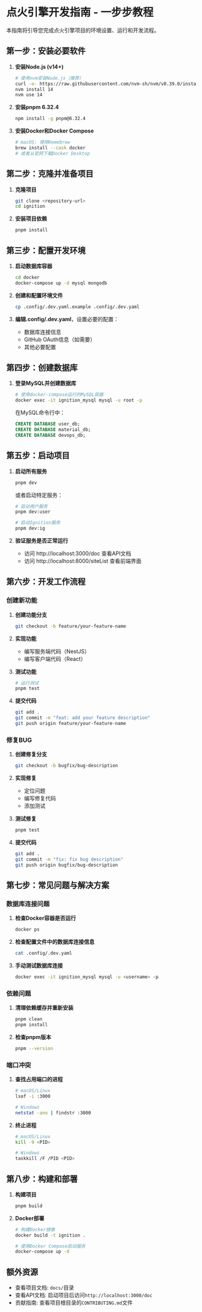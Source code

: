 # 点火引擎开发指南 - 一步步教程

本指南将引导您完成点火引擎项目的环境设置、运行和开发流程。

## 第一步：安装必要软件

1. **安装Node.js (v14+)**
   ```bash
   # 使用nvm安装Node.js（推荐）
   curl -o- https://raw.githubusercontent.com/nvm-sh/nvm/v0.39.0/install.sh | bash
   nvm install 14
   nvm use 14
   ```

2. **安装pnpm 6.32.4**
   ```bash
   npm install -g pnpm@6.32.4
   ```

3. **安装Docker和Docker Compose**
   ```bash
   # macOS: 使用Homebrew
   brew install --cask docker
   # 或者从官网下载Docker Desktop
   ```

## 第二步：克隆并准备项目

1. **克隆项目**
   ```bash
   git clone <repository-url>
   cd ignition
   ```

2. **安装项目依赖**
   ```bash
   pnpm install
   ```

## 第三步：配置开发环境

1. **启动数据库容器**
   ```bash
   cd docker
   docker-compose up -d mysql mongodb
   ```

2. **创建和配置环境文件**
   ```bash
   cp .config/.dev.yaml.example .config/.dev.yaml
   ```
   
3. **编辑.config/.dev.yaml**，设置必要的配置：
   - 数据库连接信息
   - GitHub OAuth信息（如需要）
   - 其他必要配置

## 第四步：创建数据库

1. **登录MySQL并创建数据库**
   ```bash
   # 使用docker-compose运行的MySQL容器
   docker exec -it ignition_mysql mysql -u root -p
   ```
   
   在MySQL命令行中：
   ```sql
   CREATE DATABASE user_db;
   CREATE DATABASE material_db;
   CREATE DATABASE devops_db;
   ```

## 第五步：启动项目

1. **启动所有服务**
   ```bash
   pnpm dev
   ```
   
   或者启动特定服务：
   ```bash
   # 启动用户服务
   pnpm dev:user
   
   # 启动Ignition服务
   pnpm dev:ig
   ```

2. **验证服务是否正常运行**
   - 访问 http://localhost:3000/doc 查看API文档
   - 访问 http://localhost:8000/siteList 查看前端界面

## 第六步：开发工作流程

### 创建新功能

1. **创建功能分支**
   ```bash
   git checkout -b feature/your-feature-name
   ```

2. **实现功能**
   - 编写服务端代码（NestJS）
   - 编写客户端代码（React）

3. **测试功能**
   ```bash
   # 运行测试
   pnpm test
   ```

4. **提交代码**
   ```bash
   git add .
   git commit -m "feat: add your feature description"
   git push origin feature/your-feature-name
   ```

### 修复BUG

1. **创建修复分支**
   ```bash
   git checkout -b bugfix/bug-description
   ```

2. **实现修复**
   - 定位问题
   - 编写修复代码
   - 添加测试

3. **测试修复**
   ```bash
   pnpm test
   ```

4. **提交代码**
   ```bash
   git add .
   git commit -m "fix: fix bug description"
   git push origin bugfix/bug-description
   ```

## 第七步：常见问题与解决方案

### 数据库连接问题

1. **检查Docker容器是否运行**
   ```bash
   docker ps
   ```

2. **检查配置文件中的数据库连接信息**
   ```bash
   cat .config/.dev.yaml
   ```

3. **手动测试数据库连接**
   ```bash
   docker exec -it ignition_mysql mysql -u <username> -p
   ```

### 依赖问题

1. **清理依赖缓存并重新安装**
   ```bash
   pnpm clean
   pnpm install
   ```

2. **检查pnpm版本**
   ```bash
   pnpm --version
   ```

### 端口冲突

1. **查找占用端口的进程**
   ```bash
   # macOS/Linux
   lsof -i :3000
   
   # Windows
   netstat -ano | findstr :3000
   ```

2. **终止进程**
   ```bash
   # macOS/Linux
   kill -9 <PID>
   
   # Windows
   taskkill /F /PID <PID>
   ```

## 第八步：构建和部署

1. **构建项目**
   ```bash
   pnpm build
   ```

2. **Docker部署**
   ```bash
   # 构建Docker镜像
   docker build -t ignition .
   
   # 使用Docker Compose启动服务
   docker-compose up -d
   ```

## 额外资源

- 查看项目文档: `docs/`目录
- 查看API文档: 启动项目后访问`http://localhost:3000/doc`
- 贡献指南: 查看项目根目录的`CONTRIBUTING.md`文件 